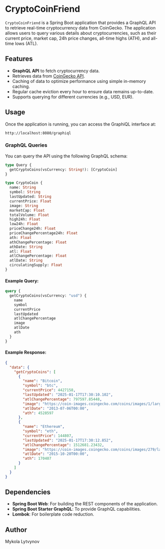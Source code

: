 # CryptoCoinFriend

`CryptoCoinFriend` is a Spring Boot application that provides a GraphQL API to retrieve real-time cryptocurrency data from CoinGecko. The application allows users to query various details about cryptocurrencies, such as their current price, market cap, 24h price changes, all-time highs (ATH), and all-time lows (ATL).

## Features

- **GraphQL API** to fetch cryptocurrency data.
- Retrieves data from [CoinGecko API](https://www.coingecko.com/).
- Caching of data to optimize performance using simple in-memory caching.
- Regular cache eviction every hour to ensure data remains up-to-date.
- Supports querying for different currencies (e.g., USD, EUR).

## Usage

Once the application is running, you can access the GraphiQL interface at:

```
http://localhost:8080/graphiql
```

### GraphQL Queries

You can query the API using the following GraphQL schema:

```graphql
type Query {
  getCryptoCoins(vsCurrency: String!): [CryptoCoin]
}

type CryptoCoin {
  name: String
  symbol: String
  lastUpdated: String
  currentPrice: Float
  image: String
  marketCap: Float
  totalVolume: Float
  high24h: Float
  low24h: Float
  priceChange24h: Float
  priceChangePercentage24h: Float
  ath: Float
  athChangePercentage: Float
  athDate: String
  atl: Float
  atlChangePercentage: Float
  atlDate: String
  circulatingSupply: Float
}
```

#### Example Query:

```graphql
query {
  getCryptoCoins(vsCurrency: "usd") {
    name
    symbol
    currentPrice
    lastUpdated
    atlChangePercentage
    image
    atlDate
    ath
  }
}
```


#### Example Response:

```json
{
  "data": {
    "getCryptoCoins": [
      {
        "name": "Bitcoin",
        "symbol": "btc",
        "currentPrice": 4427158,
        "lastUpdated": "2025-01-17T17:30:10.102",
        "atlChangePercentage": 797597.85448,
        "image": "https://coin-images.coingecko.com/coins/images/1/large/bitcoin.png?1696501400",
        "atlDate": "2013-07-06T00:00",
        "ath": 4528597
      },
      {
        "name": "Ethereum",
        "symbol": "eth",
        "currentPrice": 144807,
        "lastUpdated": "2025-01-17T17:30:12.852",
        "atlChangePercentage": 1512681.23432,
        "image": "https://coin-images.coingecko.com/coins/images/279/large/ethereum.png?1696501628",
        "atlDate": "2015-10-20T00:00",
        "ath": 170407
      }
    ]
  }
}
```

## Dependencies

- **Spring Boot Web**: For building the REST components of the application.
- **Spring Boot Starter GraphQL**: To provide GraphQL capabilities.
- **Lombok**: For boilerplate code reduction.

## Author

Mykola Lytvynov
